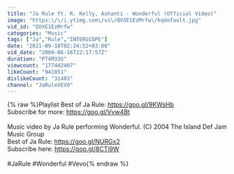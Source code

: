 ```yaml
---
title: "Ja Rule ft. R. Kelly, Ashanti - Wonderful (Official Video)"
image: "https:\/\/i.ytimg.com\/vi\/QVXE1EzMrfw\/hqdefault.jpg"
vid_id: "QVXE1EzMrfw"
categories: "Music"
tags: ["Ja","Rule","INTERSCOPE"]
date: "2021-09-18T02:24:52+03:00"
vid_date: "2009-06-16T22:17:57Z"
duration: "PT4M33S"
viewcount: "177442407"
likeCount: "941851"
dislikeCount: "31403"
channel: "JaRuleVEVO"
---
```

{% raw %}Playlist Best of Ja Rule: <a rel="nofollow" target="blank" href="https://goo.gl/9KWsHb">https://goo.gl/9KWsHb</a><br />Subscribe for more: <a rel="nofollow" target="blank" href="https://goo.gl/Vvw4Bt">https://goo.gl/Vvw4Bt</a><br /><br />Music video by Ja Rule performing Wonderful. (C) 2004 The Island Def Jam Music Group<br />Best of Ja Rule: <a rel="nofollow" target="blank" href="https://goo.gl/NURGx2">https://goo.gl/NURGx2</a><br />Subscribe here: <a rel="nofollow" target="blank" href="https://goo.gl/8CTi9W">https://goo.gl/8CTi9W</a><br /><br />#JaRule #Wonderful #Vevo{% endraw %}
